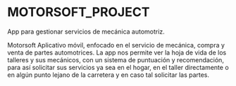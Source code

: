 # MOTORSOFT_PROJECT
App para gestionar servicios de mecánica automotriz.


Motorsoft
Aplicativo móvil, enfocado en el servicio de mecánica, compra y venta de partes automotrices.
La app nos permite ver la hoja de vida de los talleres y sus mecánicos, con un sistema de puntuación y recomendación, para así solicitar sus servicios ya sea en el hogar, en el taller directamente o en algún punto lejano de la carretera y en caso tal solicitar las partes.

